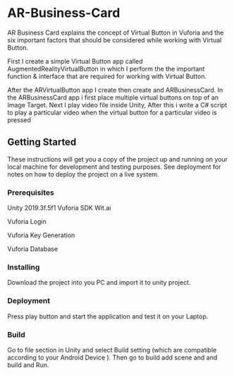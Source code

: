 # AR-Business-Card

AR Business Card explains the concept of Virtual Button in Vuforia and the six important factors that should be considered while working with Virtual Button.  

First I create a simple Virtual Button app called AugmentedRealityVirtualButton in which I perform the the important function & interface that are required for working with Virtual Button.  

After the ARVirtualButton app I create then create and ARBusinessCard. In the ARBusinessCard app i first place multiple virtual buttons on top of an Image Target. Next I play video file inside Unity, After this i write a C# script to play a particular video when the virtual button for a particular video is pressed  

## Getting Started

These instructions will get you a copy of the project up and running on your local machine for development and testing purposes. See deployment for notes on how to deploy the project on a live system.

### Prerequisites

Unity 2019.3f.5f1 Vuforia SDK Wit.ai

Vuforia Login

Vuforia Key Generation

Vuforia Database

### Installing

Download the project into you PC and import it to unity project.

### Deployment

Press play button and start the application and test it on your Laptop.

### Build

Go to file section in Unity and select Build setting (which are compatible according to your Android Device ). Then go to build add scene and and build and Run.
